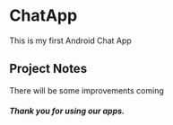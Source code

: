# ChatApp

This is my first Android Chat App 

## Project Notes

There will be some improvements coming

##### Thank you for using our apps.
